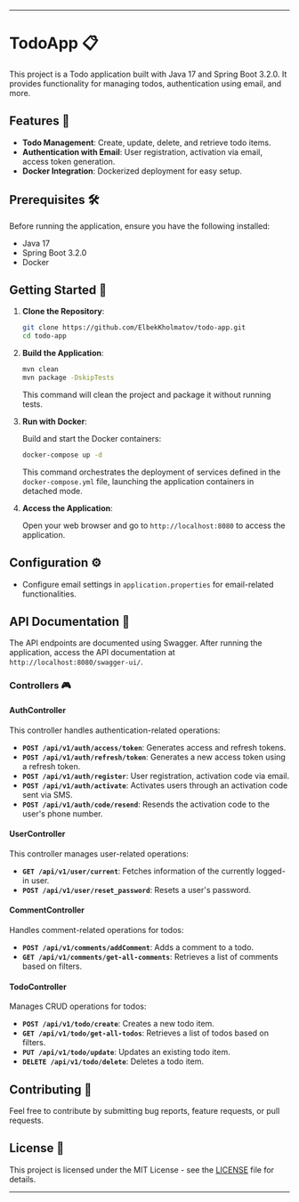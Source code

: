 
---

# TodoApp 📋

This project is a Todo application built with Java 17 and Spring Boot 3.2.0. It provides functionality for managing todos, authentication using email, and more.

## Features 🚀

- **Todo Management**: Create, update, delete, and retrieve todo items.
- **Authentication with Email**: User registration, activation via email, access token generation.
- **Docker Integration**: Dockerized deployment for easy setup.

## Prerequisites 🛠️

Before running the application, ensure you have the following installed:

- Java 17
- Spring Boot  3.2.0
- Docker

## Getting Started 🏁

1. **Clone the Repository**:

   ```bash
   git clone https://github.com/ElbekKholmatov/todo-app.git
   cd todo-app
   ```

2. **Build the Application**:

   ```bash
   mvn clean
   mvn package -DskipTests
   ```

   This command will clean the project and package it without running tests.

3. **Run with Docker**:

   Build and start the Docker containers:

   ```bash
   docker-compose up -d
   ```

   This command orchestrates the deployment of services defined in the `docker-compose.yml` file, launching the application containers in detached mode.

4. **Access the Application**:

   Open your web browser and go to `http://localhost:8080` to access the application.

## Configuration ⚙️

- Configure email settings in `application.properties` for email-related functionalities.

## API Documentation 📖

The API endpoints are documented using Swagger. After running the application, access the API documentation at `http://localhost:8080/swagger-ui/`.

### Controllers 🎮

#### AuthController

This controller handles authentication-related operations:

- **`POST /api/v1/auth/access/token`**: Generates access and refresh tokens.
- **`POST /api/v1/auth/refresh/token`**: Generates a new access token using a refresh token.
- **`POST /api/v1/auth/register`**: User registration, activation code via email.
- **`POST /api/v1/auth/activate`**: Activates users through an activation code sent via SMS.
- **`POST /api/v1/auth/code/resend`**: Resends the activation code to the user's phone number.

#### UserController

This controller manages user-related operations:

- **`GET /api/v1/user/current`**: Fetches information of the currently logged-in user.
- **`POST /api/v1/user/reset_password`**: Resets a user's password.

#### CommentController

Handles comment-related operations for todos:

- **`POST /api/v1/comments/addComment`**: Adds a comment to a todo.
- **`GET /api/v1/comments/get-all-comments`**: Retrieves a list of comments based on filters.

#### TodoController

Manages CRUD operations for todos:

- **`POST /api/v1/todo/create`**: Creates a new todo item.
- **`GET /api/v1/todo/get-all-todos`**: Retrieves a list of todos based on filters.
- **`PUT /api/v1/todo/update`**: Updates an existing todo item.
- **`DELETE /api/v1/todo/delete`**: Deletes a todo item.

## Contributing 🤝

Feel free to contribute by submitting bug reports, feature requests, or pull requests.

## License 📝

This project is licensed under the MIT License - see the [LICENSE](LICENSE) file for details.

---
